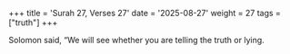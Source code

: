 +++
title = 'Surah 27, Verses 27'
date = '2025-08-27'
weight = 27
tags = ["truth"]
+++

Solomon said, “We will see whether you are telling the truth or lying.